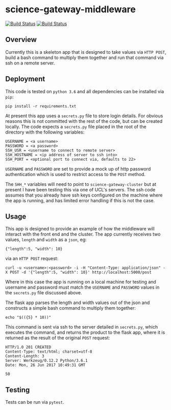 # science-gateway-middleware

[![Build Status](https://travis-ci.org/alan-turing-institute/science-gateway-middleware.svg?branch=master)](https://travis-ci.org/alan-turing-institute/science-gateway-middleware)
[![Build Status](https://ci.appveyor.com/api/projects/status/github/alan-turing-institute/science-gateway-middleware?branch={master})](https://ci.appveyor.com/api/projects/status/github/alan-turing-institute/science-gateway-middleware)

## Overview

Currently this is a skeleton app that is designed to take values via `HTTP POST`, build a bash command to multiply them together and run that command via ssh on a remote server.


## Deployment

This code is tested on `python 3.6` and all dependencies can be installed via `pip`:

```
pip install -r requirements.txt
```

At present this app uses a `secrets.py` file to store login details. For obvious reasons this is not committed with the rest of the code, but can be created locally. The code expects a `secrets.py` file placed in the root of the directory with the following variables:

```
USERNAME = <a username>
PASSWORD = <a password>
SSH_USR = <username to connect to remote server>
SSH_HOSTNAME = <ip address of server to ssh into>
SSH_PORT = <optional port to connect via, defaults to 22>
```

`USERNAME` and `PASSWORD` are set to provide a mock up of http password authentication which is used to restrict access to the `POST` method.

The `SHH_*` variables will need to point to `science-gateway-cluster` but at present I have been testing this via one of UCL's servers. The ssh code assumes that you already have ssh keys configured on the machine where the app is running, and has limited error handling if this is not the case.


## Usage

This app is designed to provide an example of how the middleware will interact with the front end and the cluster. The app currently receives two values, `length` and `width` as a `json`, eg:

```
{"length":5, "width": 10}
```

via an `HTTP POST` request:

```
curl -u <username>:<password> -i -H "Content-Type: application/json" -X POST -d '{"length":5, "width": 10}' http://localhost:5000/post
```

Where in this case the app is running on a local machine for testing and username and password must match the `USERNAME` and `PASSWORD` values in the `secrets.py` file discussed above.

The flask app parses the length and width values out of the json and constructs a simple bash command to multiply them together:

```
echo "$(({5} * 10))"
```

This command is sent via ssh to the server detailed in `secrets.py`, which executes the command, and returns the product to the flask app, where it is returned as the result of the original `POST` request:

```
HTTP/1.0 201 CREATED
Content-Type: text/html; charset=utf-8
Content-Length: 3
Server: Werkzeug/0.12.2 Python/3.6.1
Date: Mon, 26 Jun 2017 10:49:31 GMT

50
```

## Testing

Tests can be run via `pytest`.
